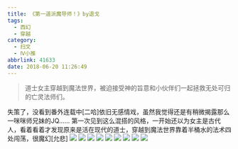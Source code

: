 ```yaml
---
title: 《第一道派魔导师！》by退戈
tags:
  - 西幻
  - 穿越
category:
  - 扫文
  - Ⅳ小推
abbrlink: 41633
date: 2018-06-20 11:26:49
---
```

<meta name="referrer" content="no-referrer" />

> 道士女主穿越到魔法世界，被迫接受神的旨意和小伙伴们一起拯救无处可归的亡灵法师们。

<!-- more -->

失策了，没看到番外连载中[二哈]依旧无感情戏，虽然我觉得还是有稍微揭露那么一咪咪师兄妹的JQ……
第一次见到这么混搭的风格，一开始还以为女主是古代人，看着看着才发现原来是活在现代的道士，穿越到魔法世界靠着半桶水的法术四处闯荡，很魔幻[允悲]
![](https://wx4.sinaimg.cn/mw690/0069kFhhgy1fshzl8iykoj30yi1pcqv5.jpg)
![](https://wx4.sinaimg.cn/mw690/0069kFhhgy1fshzlb2wkyj30yi1pcqv5.jpg)
![](https://wx4.sinaimg.cn/mw690/0069kFhhgy1fshzle2b9qj30yi1pcqv5.jpg)
![](https://wx3.sinaimg.cn/mw690/0069kFhhgy1fshzlgrz9vj30yi1pcu0x.jpg)
![](https://wx3.sinaimg.cn/mw690/0069kFhhgy1fshzlj8o8cj30yi1pcqv5.jpg)
![](https://wx1.sinaimg.cn/mw690/0069kFhhgy1fshzlm9dkjj30yi1pcqv5.jpg)
![](https://wx1.sinaimg.cn/mw690/0069kFhhgy1fshzlp0usuj30yi1pcqv5.jpg)
![](https://wx3.sinaimg.cn/mw690/0069kFhhgy1fshzls8gq9j30yi1pcqv5.jpg)
![](https://wx1.sinaimg.cn/mw690/0069kFhhgy1fshzl5b0w9j30yi1pcqv5.jpg)